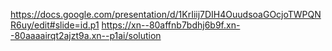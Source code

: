 
https://docs.google.com/presentation/d/1KrIiij7DIH4OuudsoaGOcjoTWPQNR6uy/edit#slide=id.p1
https://xn--80affnb7bdhj6b9f.xn--80aaaairqt2ajzt9a.xn--p1ai/solution
